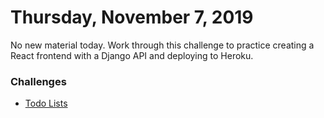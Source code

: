 Thursday, November 7, 2019
====================
No new material today. Work through this challenge to practice creating a React frontend with a Django API and deploying to Heroku.

### Challenges
- [Todo Lists](https://github.com/indiaplatoon/to-do-lists)